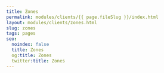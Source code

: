 ```yaml
---
title: Zones
permalink: modules/clients/{{ page.fileSlug }}/index.html
layout: modules/clients/zones.html
slug: zones
tags: pages
seo:
  noindex: false
  title: Zones
  og:title: Zones
  twitter:title: Zones
---
```



